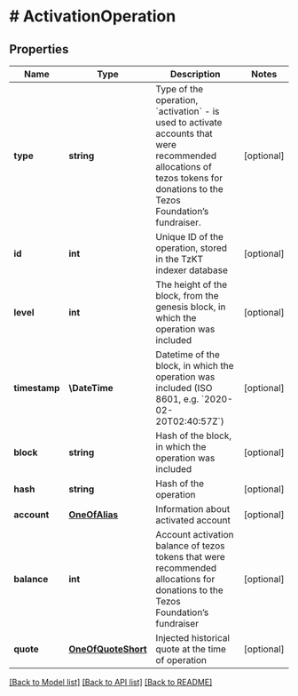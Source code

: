 # # ActivationOperation

## Properties

Name | Type | Description | Notes
------------ | ------------- | ------------- | -------------
**type** | **string** | Type of the operation, &#x60;activation&#x60; - is used to activate accounts that were recommended allocations of tezos tokens for donations to the Tezos Foundation’s fundraiser. | [optional]
**id** | **int** | Unique ID of the operation, stored in the TzKT indexer database | [optional]
**level** | **int** | The height of the block, from the genesis block, in which the operation was included | [optional]
**timestamp** | **\DateTime** | Datetime of the block, in which the operation was included (ISO 8601, e.g. &#x60;2020-02-20T02:40:57Z&#x60;) | [optional]
**block** | **string** | Hash of the block, in which the operation was included | [optional]
**hash** | **string** | Hash of the operation | [optional]
**account** | [**OneOfAlias**](OneOfAlias.md) | Information about activated account | [optional]
**balance** | **int** | Account activation balance of tezos tokens that were recommended allocations for donations to the Tezos Foundation’s fundraiser | [optional]
**quote** | [**OneOfQuoteShort**](OneOfQuoteShort.md) | Injected historical quote at the time of operation | [optional]

[[Back to Model list]](../../README.md#models) [[Back to API list]](../../README.md#endpoints) [[Back to README]](../../README.md)
